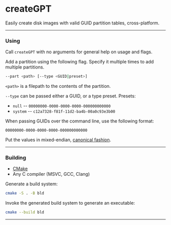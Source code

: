 # createGPT
Easily create disk images with valid GUID partition tables, cross-platform.

---

### Using <a name="using"></a>
Call `createGPT` with no arguments for general help on usage and flags.

Add a partition using the following flag. Specify it multiple times to add multiple partitions.
```sh
--part <path> [--type <GUID|preset>]
```
`<path>` is a filepath to the contents of the partition.

`--type` can be passed either a GUID, or a type preset.
Presets:
- `null` -- `00000000-0000-0000-0000-000000000000`
- `system` -- `c12a7328-f81f-11d2-ba4b-00a0c93e3b00`

When passing GUIDs over the command line, use the following format:
```
00000000-0000-0000-0000-000000000000
```
Put the values in mixed-endian, [canonical fashion](https://en.wikipedia.org/wiki/Universally_unique_identifier#Format).

---

### Building <a name="building"></a>

- [CMake](https://www.cmake.org/download/)
- Any C compiler (MSVC, GCC, Clang)

Generate a build system:
```sh
cmake -S . -B bld
```

Invoke the generated build system to generate an executable:
```sh
cmake --build bld
```

---
